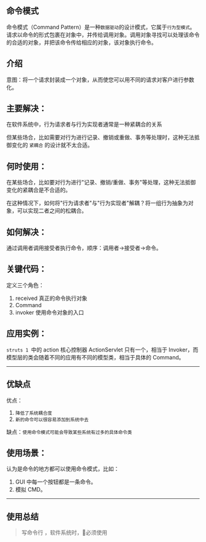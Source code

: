 ## 命令模式
命令模式（Command Pattern）是一种`数据驱动`的设计模式，它属于`行为型模式`。
请求以命令的形式包裹在对象中，并传给调用对象。调用对象寻找可以处理该命令的合适的对象，并把该命令传给相应的对象，该对象执行命令。

## 介绍
意图：将一个请求封装成一个对象，从而使您可以用不同的请求对客户进行参数化。

## 主要解决：

在软件系统中，行为请求者与行为实现者通常是一种紧耦合的关系

但某些场合，比如需要对行为进行记录、撤销或重做、事务等处理时，这种无法抵御变化的 `紧耦合` 的设计就不太合适。

## 何时使用：

在某些场合，比如要对行为进行"记录、撤销/重做、事务"等处理，这种无法抵御变化的紧耦合是不合适的。

在这种情况下，如何将"行为请求者"与"行为实现者"解耦？将一组行为抽象为对象，可以实现二者之间的松耦合。

## 如何解决：

通过调用者调用接受者执行命令，顺序：调用者→接受者→命令。

## 关键代码：
定义三个角色：
1. received 真正的命令执行对象 
2. Command 
3. invoker 使用命令对象的入口

## 应用实例：
`struts 1 `中的 action 核心控制器 ActionServlet 只有一个，相当于 Invoker，而模型层的类会随着不同的应用有不同的模型类，相当于具体的 Command。

-------
## 优缺点
优点： 
1. `降低了系统耦合度`
2. `新的命令可以很容易添加到系统中去`

缺点：`使用命令模式可能会导致某些系统有过多的具体命令类`

## 使用场景：
认为是命令的地方都可以使用命令模式，比如： 
1. GUI 中每一个按钮都是一条命令。 
2. 模拟 CMD。

--------

## 使用总结

> 写命令行 ，软件系统时，必须使用